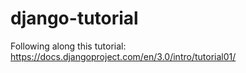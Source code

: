 # django-tutorial
Following along this tutorial: https://docs.djangoproject.com/en/3.0/intro/tutorial01/
